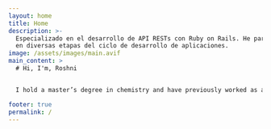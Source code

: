 ```yaml
---
layout: home
title: Home
description: >-
  Especializado en el desarrollo de API RESTs con Ruby on Rails. He participado
  en diversas etapas del ciclo de desarrollo de aplicaciones.
image: /assets/images/main.avif
main_content: >
  # Hi, I'm, Roshni


  I hold a master’s degree in chemistry and have previously worked as a Java automation test engineer. Currently  I am focused on expanding my expertise in machine learning and Python. I am particularly interested in           exploring how machine learning can contribute in areas such as global health and animal welfare. My interests also extend to the ethical considerations of AI, such as alignment and fairness

footer: true
permalink: /
---
```

